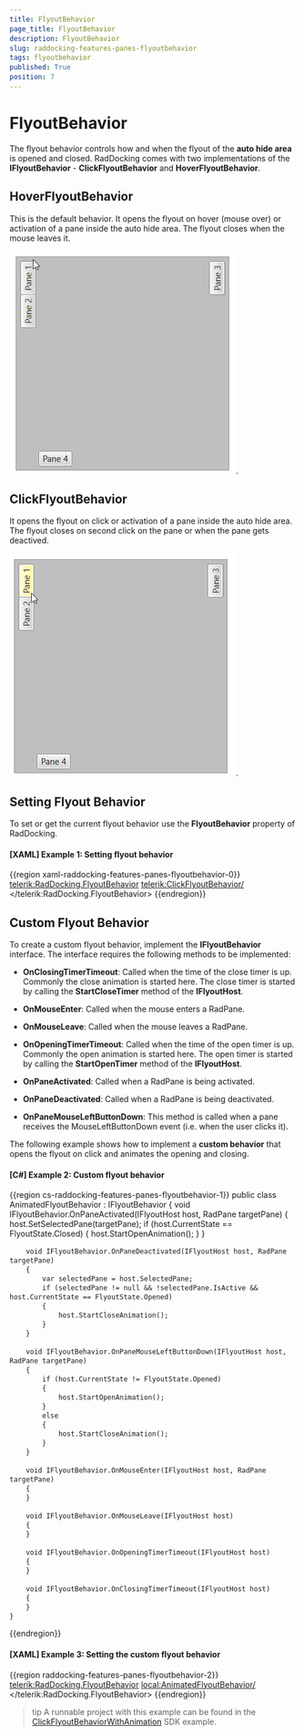 ```yaml
---
title: FlyoutBehavior
page_title: FlyoutBehavior
description: FlyoutBehavior
slug: raddocking-features-panes-flyoutbehavior
tags: flyoutbehavior
published: True
position: 7
---
```


# FlyoutBehavior

The flyout behavior controls how and when the flyout of the __auto hide area__ is opened and closed. RadDocking comes with two implementations of the __IFlyoutBehavior__ - __ClickFlyoutBehavior__ and __HoverFlyoutBehavior__.

## HoverFlyoutBehavior

This is the default behavior. It opens the flyout on hover (mouse over) or activation of a pane inside the auto hide area. The flyout closes when the mouse leaves it.

![RadDocking with HoverFlyoutBehavior](images/raddocking-features-panes-flyoutbehavior-0.gif).

## ClickFlyoutBehavior

It opens the flyout on click or activation of a pane inside the auto hide area. The flyout closes on second click on the pane or when the pane gets deactived.

![RadDocking with ClickFlyoutBehavior](images/raddocking-features-panes-flyoutbehavior-1.gif).

## Setting Flyout Behavior

To set or get the current flyout behavior use the __FlyoutBehavior__ property of RadDocking.

#### __[XAML] Example 1: Setting flyout behavior__
{{region xaml-raddocking-features-panes-flyoutbehavior-0}}
	<telerik:RadDocking.FlyoutBehavior>
        <telerik:ClickFlyoutBehavior/>
    </telerik:RadDocking.FlyoutBehavior>
{{endregion}}

## Custom Flyout Behavior

To create a custom flyout behavior, implement the __IFlyoutBehavior__ interface. The interface requires the following methods to be implemented:

* __OnClosingTimerTimeout__: Called when the time of the close timer is up. Commonly the close animation is started here. The close timer is started by calling the __StartCloseTimer__ method of the __IFlyoutHost__.

* __OnMouseEnter__: Called when the mouse enters a RadPane.

* __OnMouseLeave__: Called when the mouse leaves a RadPane.

* __OnOpeningTimerTimeout__: Called when the time of the open timer is up. Commonly the open animation is started here. The open timer is started by calling the __StartOpenTimer__ method of the __IFlyoutHost__.

* __OnPaneActivated__: Called when a RadPane is being activated.

* __OnPaneDeactivated__: Called when a RadPane is being deactivated.

* __OnPaneMouseLeftButtonDown__: This method is called when a pane receives the MouseLeftButtonDown event (i.e. when the user clicks it).

The following example shows how to implement a __custom behavior__ that opens the flyout on click and animates the opening and closing.

#### __[C#] Example 2: Custom flyout behavior__
{{region cs-raddocking-features-panes-flyoutbehavior-1}}
	public class AnimatedFlyoutBehavior : IFlyoutBehavior
    {
        void IFlyoutBehavior.OnPaneActivated(IFlyoutHost host, RadPane targetPane)
        {
            host.SetSelectedPane(targetPane);
            if (host.CurrentState == FlyoutState.Closed)
            {
                host.StartOpenAnimation();
            }
        }

        void IFlyoutBehavior.OnPaneDeactivated(IFlyoutHost host, RadPane targetPane)
        {
            var selectedPane = host.SelectedPane;
            if (selectedPane != null && !selectedPane.IsActive && host.CurrentState == FlyoutState.Opened)
            {
                host.StartCloseAnimation();
            }
        }

        void IFlyoutBehavior.OnPaneMouseLeftButtonDown(IFlyoutHost host, RadPane targetPane)
        {
            if (host.CurrentState != FlyoutState.Opened)
            {
                host.StartOpenAnimation();
            }
            else
            {
                host.StartCloseAnimation();
            }
        }
		
		void IFlyoutBehavior.OnMouseEnter(IFlyoutHost host, RadPane targetPane)
        {
        }

        void IFlyoutBehavior.OnMouseLeave(IFlyoutHost host)
        {
        }

        void IFlyoutBehavior.OnOpeningTimerTimeout(IFlyoutHost host)
        {
        }

        void IFlyoutBehavior.OnClosingTimerTimeout(IFlyoutHost host)
        {
        }
    }
{{endregion}}

#### __[XAML] Example 3: Setting the custom flyout behavior__
{{region raddocking-features-panes-flyoutbehavior-2}}
	<telerik:RadDocking.FlyoutBehavior>
        <local:AnimatedFlyoutBehavior/>
    </telerik:RadDocking.FlyoutBehavior>
{{endregion}}

>tip A runnable project with this example can be found in the [ClickFlyoutBehaviorWithAnimation](https://github.com/telerik/xaml-sdk/tree/master/Docking/ClickFlyoutBehaviorWithAnimation) SDK example.
